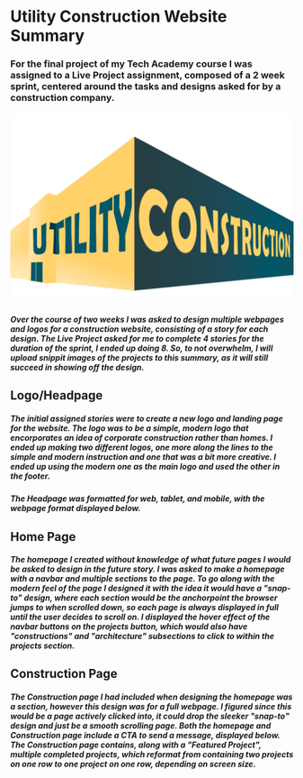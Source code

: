 # Utility Construction Website Summary

### For the final project of my Tech Academy course I was assigned to a Live Project assignment, composed of a 2 week sprint, centered around the tasks and designs asked for by a construction company.

![Main Utility Construction Logo](https://github.com/MWKDawes/Utility_Construction_Website/raw/master/Images/Utility_Logo_Final.png "Main Logo Used for Utility Construction Site")

##### Over the course of two weeks I was asked to design multiple webpages and logos for a construction website, consisting of a story for each design. The Live Project asked for me to complete 4 stories for the duration of the sprint, I ended up doing 8. So, to not overwhelm, I will upload snippit images of the projects to this summary, as it will still succeed in showing off the design.

## Logo/Headpage

##### The initial assigned stories were to create a new logo and landing page for the website. The logo was to be a simple, modern logo that encorporates an idea of corporate construction rather than homes. I ended up making two different logos, one more along the lines to the simple and modern instruction and one that was a bit more creative. I ended up using the modern one as the main logo and used the other in the footer.

##### The Headpage was formatted for web, tablet, and mobile, with the webpage format displayed below.

## Home Page

##### The homepage I created without knowledge of what future pages I would be asked to design in the future story. I was asked to make a homepage with a navbar and multiple sections to the page. To go along with the modern feel of the page I designed it with the idea it would have a "snap-to" design, where each section would be the anchorpoint the browser jumps to when scrolled down, so each page is always displayed in full until the user decides to scroll on. I displayed the hover effect of the navbar buttons on the projects button, which would also have "constructions" and "architecture" subsections to click to within the projects section. 

## Construction Page

##### The Construction page I had included when designing the homepage was a section, however this design was for a full webpage. I figured since this would be a page actively clicked into, it could drop the sleeker "snap-to" design and just be a smooth scrolling page. Both the homepage and Construction page include a CTA to send a message, displayed below. The Construction page contains, along with a "Featured Project", multiple completed projects, which reformat from containing two projects on one row to one project on one row, depending on screen size.
